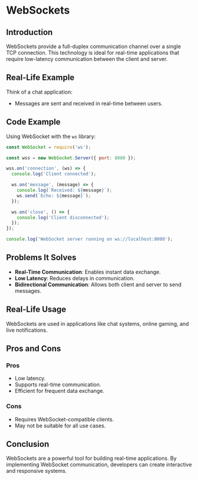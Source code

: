 # WebSockets

## Introduction
WebSockets provide a full-duplex communication channel over a single TCP connection. This technology is ideal for real-time applications that require low-latency communication between the client and server.

## Real-Life Example
Think of a chat application:
- Messages are sent and received in real-time between users.

## Code Example
Using WebSocket with the `ws` library:
```javascript
const WebSocket = require('ws');

const wss = new WebSocket.Server({ port: 8080 });

wss.on('connection', (ws) => {
  console.log('Client connected');

  ws.on('message', (message) => {
    console.log(`Received: ${message}`);
    ws.send(`Echo: ${message}`);
  });

  ws.on('close', () => {
    console.log('Client disconnected');
  });
});

console.log('WebSocket server running on ws://localhost:8080');
```

## Problems It Solves
- **Real-Time Communication**: Enables instant data exchange.
- **Low Latency**: Reduces delays in communication.
- **Bidirectional Communication**: Allows both client and server to send messages.

## Real-Life Usage
WebSockets are used in applications like chat systems, online gaming, and live notifications.

## Pros and Cons
### Pros
- Low latency.
- Supports real-time communication.
- Efficient for frequent data exchange.

### Cons
- Requires WebSocket-compatible clients.
- May not be suitable for all use cases.

## Conclusion
WebSockets are a powerful tool for building real-time applications. By implementing WebSocket communication, developers can create interactive and responsive systems.
